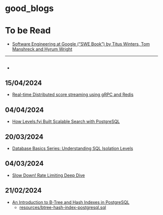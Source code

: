 # good_blogs

# To be Read
- [Software Engineering at Google (“SWE Book”) by Titus Winters, Tom Manshreck and Hyrum Wright](https://abseil.io/resources/swe-book/html/toc.html)
____

## <placeholder>
- <placeholder>

## 15/04/2024
- [Real-time Distributed score streaming using gRPC and Redis](https://engg.glance.com/real-time-distributed-score-streaming-using-grpc-and-redis-a1565b45c825)

## 04/04/2024
- [How Levels.fyi Built Scalable Search with PostgreSQL](https://www.levels.fyi/blog/scalable-search-with-postgres.html)

## 20/03/2024
- [Database Basics Series: Understanding SQL Isolation Levels
](https://open.substack.com/pub/pratikpandey/p/database-basics-series-understanding)

## 04/03/2024
- [Slow Down! Rate Limiting Deep Dive](https://www.codereliant.io/rate-limiting-deep-dive/)

## 21/02/2024
- [An Introduction to B-Tree and Hash Indexes in PostgreSQL](https://thwack.solarwinds.com/groups/data-driven/b/blog/posts/an-introduction-to-b-tree-and-hash-indexes-in-postgresql)
  - [resources/btree-hash-index-postgresql.sql](resources/btree-hash-index-postgresql.sql)
